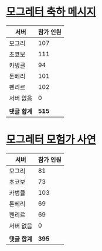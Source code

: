# [모그레터 축하 메시지](./Event250701_v7_2_10th_moogleletter0.md)

|서버|참가 인원|
|-|-|
|모그리|107|
|초코보|111|
|카벙클|94|
|톤베리|101|
|펜리르|102|
|서버 없음|0|
|||
|**댓글 합계**|**515**|


# [모그레터 모험가 사연](./Event250701_v7_2_10th_moogleletter1.md)

|서버|참가 인원|
|-|-|
|모그리|81|
|초코보|73|
|카벙클|103|
|톤베리|69|
|펜리르|69|
|서버 없음|0|
|||
|**댓글 합계**|**395**|


